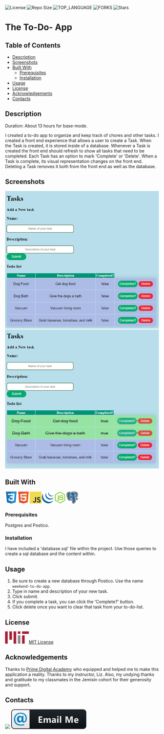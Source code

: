 ![License](https://img.shields.io/github/license/isaacbrist/https://github.com/isaacbrist/weekend-sql-to-do-list/tree/main.svg?style=for-the-badge) ![Repo Size](https://img.shields.io/github/languages/code-size/isaacbrist/https://github.com/isaacbrist/weekend-sql-to-do-list/tree/main.svg?style=for-the-badge) ![TOP_LANGUAGE](https://img.shields.io/github/languages/top/isaacbrist/https://github.com/isaacbrist/weekend-sql-to-do-list/tree/main.svg?style=for-the-badge) ![FORKS](https://img.shields.io/github/forks/isaacbrist/https://github.com/isaacbrist/weekend-sql-to-do-list/tree/main.svg?style=for-the-badge&social) ![Stars](https://img.shields.io/github/stars/isaacbrist/https://github.com/isaacbrist/weekend-sql-to-do-list/tree/main.svg?style=for-the-badge)

# The To-Do- App

## Table of Contents

- [Description](#description)
- [Screenshots](#screenshots)
- [Built With](#built-with)
  - [Prerequisites](#prerequisites)
  - [Installation](#installation)
- [Usage](#usage)
- [License](#license)
- [Acknowledgements](#acknowledgements)
- [Contacts](#contacts)

## Description

Duration: About 13 hours for base-mode.

I created a to-do app to organize and keep track of chores and other tasks.
I created a front end experience that allows a user to create a Task.
When the Task is created, it is stored inside of a database.
Whenever a Task is created the front end should refresh to show all tasks that need to be completed.
Each Task has an option to mark 'Complete' or 'Delete'.
When a Task is complete, its visual representation changes on the front end.
Deleting a Task removes it both from the front end as well as the database.

## Screenshots

![Image 1](images/image-1.png)
![Image 1](images/image-2.png)

## Built With

<a href="https://developer.mozilla.org/en-US/docs/Web/CSS"><img src="https://raw.githubusercontent.com/devicons/devicon/master/icons/css3/css3-original.svg" height="40px" width="40px" /></a><a href="https://developer.mozilla.org/en-US/docs/Web/HTML"><img src="https://raw.githubusercontent.com/devicons/devicon/master/icons/html5/html5-original.svg" height="40px" width="40px" /></a><a href="https://developer.mozilla.org/en-US/docs/Web/JavaScript"><img src="https://raw.githubusercontent.com/devicons/devicon/master/icons/javascript/javascript-original.svg" height="40px" width="40px" /></a><a href="https://jquery.com/"><img src="https://raw.githubusercontent.com/devicons/devicon/master/icons/jquery/jquery-original.svg" height="40px" width="40px" /></a><a href="https://nodejs.org/en/"><img src="https://raw.githubusercontent.com/devicons/devicon/master/icons/nodejs/nodejs-original.svg" height="40px" width="40px" /></a><a href="https://www.postgresql.org/"><img src="https://raw.githubusercontent.com/devicons/devicon/master/icons/postgresql/postgresql-original.svg" height="40px" width="40px" /></a>

### Prerequisites

Postgres and Postico.

### Installation

I have included a 'database.sql' file within the project. Use those queries to create a sql database and the content within.

## Usage

1.  Be sure to create a new database through Postico. Use the name `weekend-to-do-app`.
2.  Type in name and description of your new task.
3.  Click submit.
4.  If you complete a task, you can click the 'Complete?' button.
5.  Click delete once you want to clear that task from your to-do-list.

## License

<a href="https://choosealicense.com/licenses/mit/"><img src="https://raw.githubusercontent.com/johnturner4004/readme-generator/master/src/components/assets/images/mit.svg" height=40 />MIT License</a>

## Acknowledgements

Thanks to [Prime Digital Academy](www.primeacademy.io) who equipped and helped me to make this application a reality. Thanks to my instructor, Liz. Also, my undying thanks and gratitude to my classmates in the Jemisin cohort for their generosity and support.

## Contacts

<a href="https://www.linkedin.com/in/www.linkedin.com/in/isaac-brist-39a06b242"><img src="https://img.shields.io/badge/LinkedIn-0077B5?style=for-the-badge&logo=linkedin&logoColor=white" /></a> <a href="mailto:isaacbrist@gmail.com"><img src=https://raw.githubusercontent.com/johnturner4004/readme-generator/master/src/components/assets/images/email_me_button_icon_151852.svg /></a>
